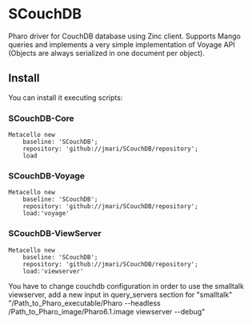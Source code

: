 # SCouchDB
Pharo driver for CouchDB database using Zinc client. Supports Mango queries and implements a very simple implementation of Voyage API (Objects are always serialized in one document per object).

Install
-------


You can install it executing scripts:

### SCouchDB-Core
```Smalltalk
Metacello new 
	baseline: 'SCouchDB';
	repository: 'github://jmari/SCouchDB/repository';
	load
```

### SCouchDB-Voyage
```Smalltalk
Metacello new 
	baseline: 'SCouchDB';
	repository: 'github://jmari/SCouchDB/repository';
	load:'voyage'
```

### SCouchDB-ViewServer
```Smalltalk
Metacello new 
	baseline: 'SCouchDB';
	repository: 'github://jmari/SCouchDB/repository';
	load:'viewserver'
```
You have to change couchdb configuration in order to use the smalltalk viewserver, add a new input in query_servers section for "smalltalk" "/Path_to_Pharo_executable/Pharo --headless /Path_to_Pharo_image/Pharo6.1.image viewserver --debug"
